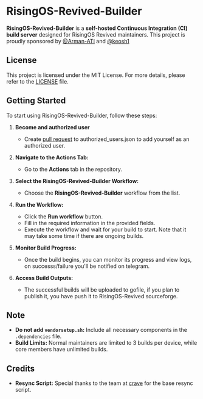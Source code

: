# RisingOS-Revived-Builder

**RisingOS-Revived-Builder** is a **self-hosted Continuous Integration (CI) build server** designed for RisingOS Revived maintainers. This project is proudly sponsored by [@Arman-ATI](https://github.com/Arman-ATI) and [@keosh1](https://github.com/keosh1)

## License

This project is licensed under the MIT License. For more details, please refer to the [LICENSE](LICENSE) file.

## Getting Started

To start using RisingOS-Revived-Builder, follow these steps:

1. **Become and authorized user**
   - Create [pull request](https://github.com/RisingOS-Revived-devices/RisingOS_Revived-Builder/commit/71c0ea1a3e5f38cba5164f423ac812307bcb2790) to authorized_users.json to add yourself as an authorized user.
  
2. **Navigate to the Actions Tab:**
   - Go to the **Actions** tab in the repository.

3. **Select the RisingOS-Revived-Builder Workflow:**
   - Choose the **RisingOS-Revived-Builder** workflow from the list.

4. **Run the Workflow:**
   - Click the **Run workflow** button.
   - Fill in the required information in the provided fields.
   - Execute the workflow and wait for your build to start. Note that it may take some time if there are ongoing builds.

5. **Monitor Build Progress:**
   - Once the build begins, you can monitor its progress and view logs, on successs/failure you'll be notified on telegram.

6. **Access Build Outputs:**
   - The successful builds will be uploaded to gofile, if you plan to publish it, you have push it to RisingOS-Revived sourceforge.

## Note

- **Do not add `vendorsetup.sh`:** Include all necessary components in the `.dependencies` file.
- **Build Limits:** Normal maintainers are limited to 3 builds per device, while core members have unlimited builds.

## Credits

- **Resync Script:** Special thanks to the team at [crave](https://github.com/accupara/docker-images/blob/master/aosp/common/resync.sh) for the base resync script.
